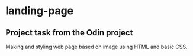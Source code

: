 # landing-page 

## Project task from the Odin project

Making and styling web page based on image using HTML and basic CSS.










